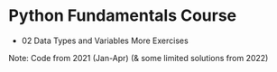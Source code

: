 # Python Fundamentals Course
- 02 Data Types and Variables More Exercises

Note: Code from 2021 (Jan-Apr) (& some limited solutions from 2022)

